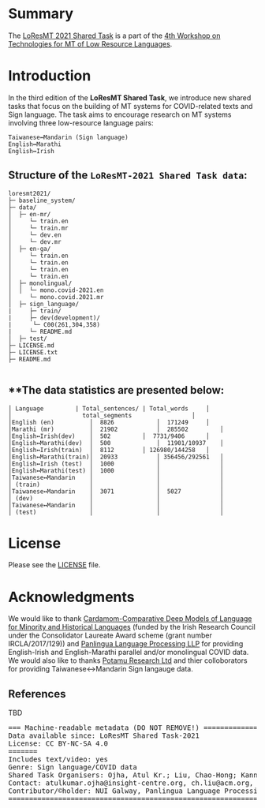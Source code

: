# Summary

The [LoResMT 2021 Shared Task](https://github.com/loresmt/loresmt-2021) is a part of the [4th Workshop on Technologies for MT of Low Resource Languages](https://sites.google.com/view/loresmt/).

# Introduction
In the third edition of the __LoResMT Shared Task__, we introduce new shared tasks that focus on the building of MT systems for COVID-related texts and Sign language. The task aims to encourage research on MT systems involving three low-resource language pairs:

	Taiwanese↔Mandarin (Sign language)
	English↔Marathi
	English↔Irish
## Structure of the `LoResMT-2021 Shared Task data`:
```
loresmt2021/
├─ baseline_system/
├─ data/
│  ├─ en-mr/
│     └─ train.en
│     └─ train.mr
│     └─ dev.en
│     └─ dev.mr
│  ├─ en-ga/
│     └─ train.en
│     └─ train.en
│     └─ train.en
│     └─ train.en
│  ├─ monolingual/
│  │  └─ mono.covid-2021.en
│     └─ mono.covid.2021.mr
│  ├─ sign_language/
|     ├─ train/
|     ├─ dev(development)/
|      └─ C00(261,304,358)
|     └─ README.md
│  ├─ test/
├─ LICENSE.md
├─ LICENSE.txt
├─ README.md
   
```
**The data statistics are presented below:
-----------------------------------------------------
```
│ Language	       | Total_sentences/ | Total_words     │
│	                 total_segments         	    │ 
│English (en)	       │  8826            │  171249	    │
│Marathi (mr)	       │  21902	          │  285502         │
│English↔Irish(dev)    │  502		  │  7731/9406      │
│English↔Marathi(dev)  │  500             │  11901/10937    │
│English↔Irish(train)  │  8112		  │ 126980/144258   │
│English↔Marathi(train)│  20933           │ 356456/292561   │
│English↔Irish (test)  │  1000            │                 │
│English↔Marathi(test) │  1000            │                 │
│Taiwanese↔Mandarin    │                  │                 │
│ (train)              │                  │                 │
│Taiwanese↔Mandarin    │  3071            │  5027           │
│ (dev)                │                  │                 │
│Taiwanese↔Mandarin    │                  │                 │
│ (test)               │                  │                 │
```

# License
Please see the [LICENSE](https://github.com/loresmt/loresmt-2021/blob/main/LICENSE) file.

# Acknowledgments
We would like to thank [Cardamom-Comparative Deep Models of Language for Minority and Historical Languages](http://www.cardamom-project.org/) (funded by the Irish Research Council under the Consolidator Laureate Award scheme (grant number IRCLA/2017/129)) and [Panlingua Language Processing LLP](http://panlingua.co.in/) for providing English-Irish and English-Marathi parallel and/or monolingual COVID data. We would also like to thanks [Potamu Research Ltd](https://www.potamure.net/) and thier colloborators for providing Taiwanese↔Mandarin Sign langauge data. 

## References
TBD
<pre>
=== Machine-readable metadata (DO NOT REMOVE!) =====================================================
Data available since: LoResMT Shared Task-2021
License: CC BY-NC-SA 4.0
=======
Includes text/video: yes
Genre: Sign language/COVID data
Shared Task Organisers: Ojha, Atul Kr.; Liu, Chao-Hong; Kann, Katharina
Contact: atulkumar.ojha@insight-centre.org, ch.liu@acm.org, shashwatup9k@gmail.com
Contributor/&copy;holder: NUI Galway, Panlingua Language Processing LLP, N. Delhi, India, Potamu Research Ltd
=======================================================================================================
</pre>
